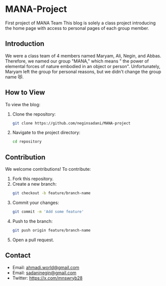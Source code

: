 # MANA-Project
First project of MANA Team
This blog is solely a class project introducing the home page with access to personal pages of each group member.

## Introduction
We were a class team of 4 members named Maryam, Ali, Negin, and Abbas. Therefore, we named our group "MANA," which means " the power of elemental forces of nature embodied in an object or person". Unfortunately, Maryam left the group for personal reasons, but we didn't change the group name 😻.

## How to View
To view the blog:
1. Clone the repository:
    ```bash
    git clone https://github.com/neginsadani/MANA-project
    ```
2. Navigate to the project directory:
    ```bash
    cd repository
    ```
## Contribution
We welcome contributions! To contribute:
1. Fork this repository.
2. Create a new branch:
    ```bash
    git checkout -b feature/branch-name
    ```
3. Commit your changes:
    ```bash
    git commit -m 'Add some feature'
    ```
4. Push to the branch:
    ```bash
    git push origin feature/branch-name
    ```
5. Open a pull request.

## Contact
- Email: ahmadi.world@gmail.com
- Email: sadaninegin@gmail.com
- Twitter: https://x.com/mnswryb28
